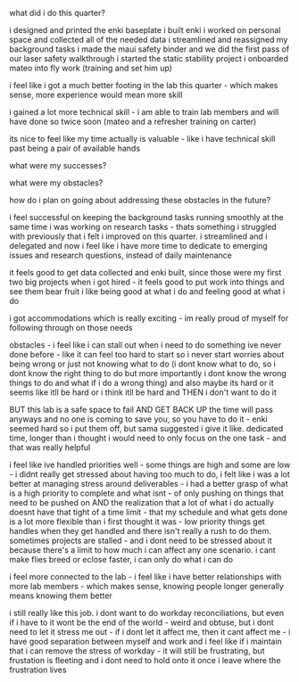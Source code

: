 what did i do this quarter?

i designed and printed the enki baseplate
i built enki
i worked on personal space and collected all of the needed data
i streamlined and reassigned my background tasks
i made the maui safety binder and we did the first pass of our laser safety walkthrough 
i started the static stability project
i onboarded mateo into fly work (training and set him up)

i feel like i got a much better footing in the lab this quarter - which makes sense, more experience would mean more skill

i gained a lot more technical skill - i am able to train lab members and will have done so twice soon (mateo and a refresher training on carter)

its nice to feel like my time actually is valuable - like i have technical skill past being a pair of available hands

what were my successes?

what were my obstacles?

how do i plan on going about addressing these obstacles in the future?

i feel successful on keeping the background tasks running smoothly at the same time i was working on research tasks - thats something i struggled with previously that i felt i improved on this quarter.
	i streamlined and i delegated and now i feel like i have more time to dedicate to emerging issues and research questions, instead of daily maintenance

it feels good to get data collected and enki built, since those were my first two big projects when i got hired - it feels good to put work into things and see them bear fruit
i like being good at what i do and feeling good at what i do

i got accommodations which is really exciting - im really proud of myself for following through on those needs

obstacles - i feel like i can stall out when i need to do something ive never done before - like it can feel too hard to start so i never start
	worries about being wrong or just not knowing what to do (i dont know what to do, so i dont know the right thing to do but more importantly i dont know the wrong things to do and what if i do a wrong thing) 
	and also maybe its hard or it seems like itll be hard or i think itll be hard and THEN i don't want to do it

BUT this lab is a safe space to fail AND GET BACK UP the time will pass anyways and no one is coming to save you, so you have to do it - enki seemed hard so i put them off, but sama suggested i give it like. dedicated time, longer than i thought i would need to only focus on the one task - and that was really helpful

i feel like ive handled priorities well - some things are high and some are low - i didnt really get stressed about having too much to do, i felt like i was a lot better at managing stress around deliverables - i had a better grasp of what is a high priority to complete and what isnt - of only pushing on things that need to be pushed on AND the realization that a lot of what i do actually doesnt have that tight of a time limit - that my schedule and what gets done is a lot more flexible than i first thought it was - low priority things get handles when they get handled and there isn't really a rush to do them. sometimes projects are stalled - and i dont need to be stressed about it because there's a limit to how much i can affect any one scenario. i cant make flies breed or eclose faster, i can only do what i can do

i feel more connected to the lab - i feel like i have better relationships with more lab members - which makes sense, knowing people longer generally means knowing them better

i still really like this job. i dont want to do workday reconciliations, but even if i have to it wont be the end of the world - weird and obtuse, but i dont need to let it stress me out - if i dont let it affect me, then it cant affect me - i have good separation between myself and work and i feel like if i maintain that i can remove the stress of workday - it will still be frustrating, but frustation is fleeting and i dont need to hold onto it once i leave where the frustration lives

